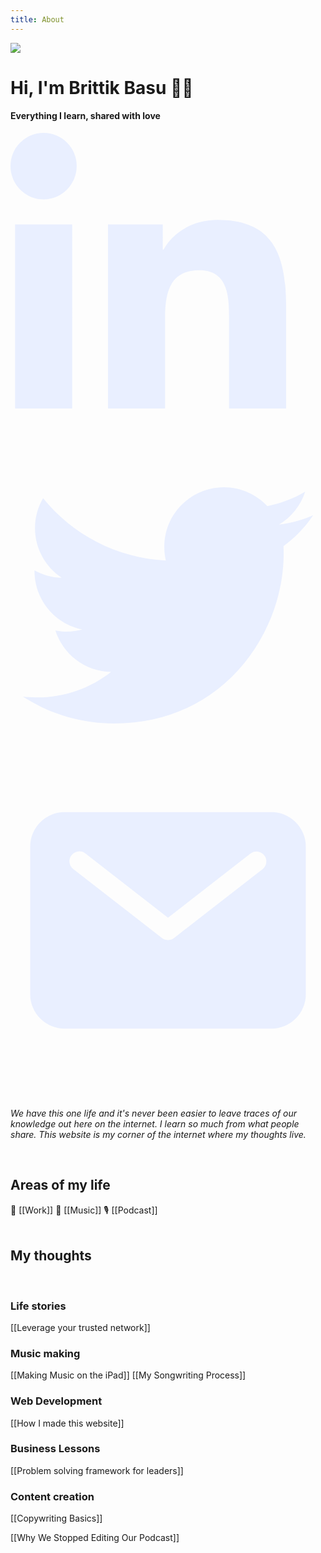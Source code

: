 ```yaml
---
title: About
---
```


<img src="https://brittikbasu.imfast.io/img/brittik_avatar.png" class="h-20 rounded-full mt-6" />
<br />

# Hi, I'm Brittik Basu 👋🏾

#### Everything I learn, shared with love

<div class="flex flex-row h-8 w-32 mt-4 justify-between">


<div class="social-icon">
<a href="http://linkedin.com/in/brittikbasu" target="_blank">
<svg xmlns="http://www.w3.org/2000/svg" viewBox="0 0 512 512" style="fill: #E9EFFF"><path d="M100.28 448H7.4V148.9h92.88zM53.79 108.1C24.09 108.1 0 83.5 0 53.8a53.79 53.79 0 0 1 107.58 0c0 29.7-24.1 54.3-53.79 54.3zM447.9 448h-92.68V302.4c0-34.7-.7-79.2-48.29-79.2-48.29 0-55.69 37.7-55.69 76.7V448h-92.78V148.9h89.08v40.8h1.3c12.4-23.5 42.69-48.3 87.88-48.3 94 0 111.28 61.9 111.28 142.3V448z"></path></svg>
</a>
</div>

<a href="/tweets">
<div class="social-icon">
<svg xmlns="http://www.w3.org/2000/svg" style="fill: #E9EFFF" viewBox="0 0 512 512"><path d="M492 109.5c-17.4 7.7-36 12.9-55.6 15.3 20-12 35.4-31 42.6-53.6-18.7 11.1-39.4 19.2-61.5 23.5C399.8 75.8 374.6 64 346.8 64c-53.5 0-96.8 43.4-96.8 96.9 0 7.6.8 15 2.5 22.1-80.5-4-151.9-42.6-199.6-101.3-8.3 14.3-13.1 31-13.1 48.7 0 33.6 17.2 63.3 43.2 80.7-16-.4-31-4.8-44-12.1v1.2c0 47 33.4 86.1 77.7 95-8.1 2.2-16.7 3.4-25.5 3.4-6.2 0-12.3-.6-18.2-1.8 12.3 38.5 48.1 66.5 90.5 67.3-33.1 26-74.9 41.5-120.3 41.5-7.8 0-15.5-.5-23.1-1.4C62.8 432 113.7 448 168.3 448 346.6 448 444 300.3 444 172.2c0-4.2-.1-8.4-.3-12.5C462.6 146 479 129 492 109.5z"></path></svg>
</div>
</a>

<a href="/let-me-know">
<div class="social-icon">
<svg xmlns="http://www.w3.org/2000/svg" style="fill: #E9EFFF" viewBox="0 0 512 512"><path d="M424,80H88a56.06,56.06,0,0,0-56,56V376a56.06,56.06,0,0,0,56,56H424a56.06,56.06,0,0,0,56-56V136A56.06,56.06,0,0,0,424,80Zm-14.18,92.63-144,112a16,16,0,0,1-19.64,0l-144-112a16,16,0,1,1,19.64-25.26L256,251.73,390.18,147.37a16,16,0,0,1,19.64,25.26Z"/></svg>
</div>
</a>


</div>

<br />

<br />

*We have this one life and it's never been easier to leave traces of our knowledge out here on the internet. I learn so much from what people share. This website is my corner of the internet where my thoughts live.*

<br />

## Areas of my life  
💼 [[Work]]    🎸 [[Music]]    🎙 [[Podcast]]
<br />
<br />

## My thoughts
<br />

### Life stories
[[Leverage your trusted network]]
<br />

### Music making
[[Making Music on the iPad]]
[[My Songwriting Process]]
<br />

### Web Development
[[How I made this website]]
<br />

### Business Lessons
[[Problem solving framework for leaders]]
<br />

### Content creation
[[Copywriting Basics]]

[[Why We Stopped Editing Our Podcast]]

<br />
<br />
